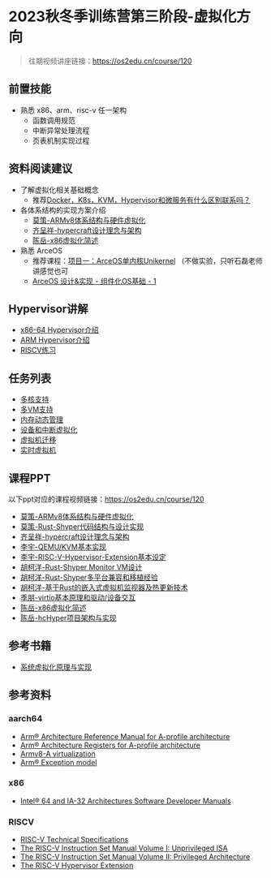 # 2023秋冬季训练营第三阶段-虚拟化方向

> 往期视频讲座链接：https://os2edu.cn/course/120

## 前置技能

- 熟悉 x86、arm、risc-v 任一架构
  - 函数调用规范
  - 中断异常处理流程
  - 页表机制实现过程

## 资料阅读建议

- 了解虚拟化相关基础概念
  - 推荐[Docker，K8s，KVM，Hypervisor和微服务有什么区别联系吗？](https://www.zhihu.com/question/307537564/answer/583653317)
- 各体系结构的实现方案介绍
  - [莫策-ARMv8体系结构与硬件虚拟化](./PPT/莫策-ARMv8体系结构与硬件虚拟化.pdf)
  - [齐呈祥-hypercraft设计理念与架构](./PPT/齐呈祥-hypercraft设计理念与架构.pdf)
  - [陈岳-x86虚拟化简述](./PPT/陈岳-x86虚拟化简述.pdf)
- 熟悉 ArceOS
  - 推荐课程：[项目一：ArceOS单内核Unikernel](https://os2edu.cn/course/157) （不做实验，只听石磊老师讲感觉也可
  - [ArceOS 设计&实现 - 组件化OS基础 - 1](https://www.bilibili.com/video/BV1th4y1b7e4/?spm_id_from=333.337.search-card.all.click&vd_source=1d65ea6deb9458981dfc8bd282f7a495)

## Hypervisor讲解

* [x86-64 Hypervisor介绍](./hypervisor/x86_64/README.md)
* [ARM Hypervisor介绍](./hypervisor/aarch64/README.md)
* [RISCV练习](./hypervisor/RISCV/exercises.md)

## 任务列表

* [多核支持](./tasks/multi_core_support.md)
* [多VM支持](./tasks/multi_vm_support.md)
* [内存动态管理](./tasks/dynamic_memory_management.md)
* [设备和中断虚拟化](./tasks/device_and_interrupt_virtualization.md)
* [虚拟机迁移](./tasks/vm_migration.md)
* [实时虚拟机](./tasks/real_time_vm.md)

## 课程PPT

以下ppt对应的课程视频链接：https://os2edu.cn/course/120

* [莫策-ARMv8体系结构与硬件虚拟化](./PPT/莫策-ARMv8体系结构与硬件虚拟化.pdf)
* [莫策-Rust-Shyper代码结构与设计实现](./PPT/莫策-Rust-Shyper代码结构与设计实现.pdf)
* [齐呈祥-hypercraft设计理念与架构](./PPT/齐呈祥-hypercraft设计理念与架构.pdf)
* [李宇-QEMU/KVM基本实现](./PPT/李宇-QEMU-and-KVM基本实现.pdf)
* [李宇-RISC-V-Hypervisor-Extension基本设定](./PPT/李宇-RISC-V-Hypervisor-Extension基本设定.pdf)
* [胡柯洋-Rust-Shyper Monitor VM设计](./PPT/胡柯洋-Rust-Shyper-MonitorVM设计.pdf)
* [胡柯洋-Rust-Shyper多平台兼容和移植经验](./PPT/胡柯洋-Rust-Shyper多平台兼容和移植经验.pdf)
* [胡柯洋-基于Rust的嵌入式虚拟机监视器及热更新技术](./PPT/胡柯洋-基于Rust的嵌入式虚拟机监视器及热更新技术.pdf)
* [季朋-virtio基本原理和驱动/设备交互](https://zhuanlan.zhihu.com/p/639301753?utm_psn=1704906158266068992)
* [陈岳-x86虚拟化简述](./PPT/陈岳-x86虚拟化简述.pdf)
* [陈岳-hcHyper项目架构与实现](./PPT/陈岳-hcHyper项目架构与实现.pdf)

## 参考书籍
* [系统虚拟化原理与实现](./book/系统虚拟化原理与实现.pdf)

## 参考资料
### aarch64
- [Arm® Architecture Reference Manual for A-profile architecture](https://developer.arm.com/documentation/ddi0487/latest/)
- [Arm® Architecture Registers for A-profile architecture](https://developer.arm.com/documentation/ddi0601/latest/)
- [Armv8-A virtualization](https://developer.arm.com/-/media/Arm%20Developer%20Community/PDF/Learn%20the%20Architecture/Armv8-A%20virtualization.pdf?revision=a765a7df-1a00-434d-b241-357bfda2dd31)
- [Arm® Exception model](https://developer.arm.com/-/media/Arm%20Developer%20Community/PDF/Learn%20the%20Architecture/Exception%20model.pdf?revision=a62f2bf2-b08a-4a4f-8cbe-38c67ddf4434)

### x86
- [Intel® 64 and IA-32 Architectures Software Developer Manuals](https://www.intel.com/content/www/us/en/developer/articles/technical/intel-sdm.html)

### RISCV
- [RISC-V Technical Specifications](https://wiki.riscv.org/display/HOME/RISC-V+Technical+Specifications)
- [The RISC-V Instruction Set Manual Volume I: Unprivileged ISA](https://drive.google.com/file/d/1s0lZxUZaa7eV_O0_WsZzaurFLLww7ou5/view)
- [The RISC-V Instruction Set Manual Volume II: Privileged Architecture](https://drive.google.com/file/d/1EMip5dZlnypTk7pt4WWUKmtjUKTOkBqh/view)
- [The RISC-V Hypervisor Extension](https://riscv.org/wp-content/uploads/2017/12/Tue0942-riscv-hypervisor-waterman.pdf)
